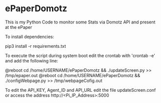 # ePaperDomotz
This is my Python Code to monitor some Stats via Domotz API and present at the ePaper

To install dependencies:

pip3 install -r requirements.txt

To execute the script during system boot edit the crontab with 'crontab -e' and add the following line:

@reboot cd /home/USERNAME/ePaperDomotz  && ./updateScreen.py >> /tmp/epaper.out
@reboot cd /home/USERNAME/ePaperDomotz  && ./configWebpage.py >> /tmp/webpageCofig.out

To edit the API_KEY, Agent_ID and API_URL edit the file updateScreen.conf or access the address http://<Pi_IP_Address>:5000
